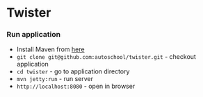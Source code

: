 # Twister

### Run application

  * Install Maven from [here](http://maven.apache.org)
  * `git clone git@github.com:autoschool/twister.git` - checkout application
  * `cd twister` - go to application directory
  * `mvn jetty:run` - run server
  * `http://localhost:8080` - open in browser
